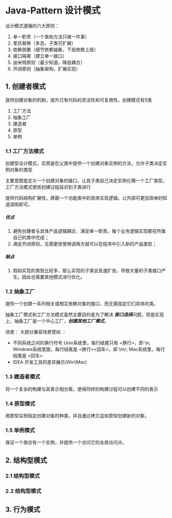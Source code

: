 # Java-Pattern 设计模式
设计模式遵循的六大原则：

1. 单一职责（一个类和方法只做一件事）
2. 里氏替换（多态，子类可扩展）
3. 依赖倒置（细节依赖抽象，下层依赖上层）
4. 接口隔离（建立单一接口）
5. 迪米特原则（最少知道，降低耦合）
6. 开闭原则（抽象架构，扩展实现）


## 1. 创建者模式

提供创建对象的机制，提升已有代码的灵活性和可复用性。创建模式有5类

1. 工厂方法
2. 抽象工厂
3. 建造者
4. 原型
5. 单例

### 1.1 工厂方法模式

创建型设计模式，实质是在父类中提供一个创建对象实例的方法，允许子类决定实例对象的类型

主要意图是定义一个创建对象的接口，让其子类自己决定实例化哪一个工厂类型，工厂方法模式使其创建过程延迟到子类进行

提供代码结构扩展性，屏蔽一个功能类中的具体实现逻辑。让外部可更加简单的知道调用即可。

##### 优点
 1. 避免创建者与具体产品逻辑耦合、满足单一职责。每个业务逻辑实现都在所属自己的类中完成；
 2. 满足开闭原则，无需更改使用调用方就可以在程序中引入新的产品类型；

##### 缺点
 1. 假如实现的类型比较多，那么实现的子类会急速扩张，导致大量的子类接口产生。因此也需要其他模式进行优化。


### 1.2 抽象工厂

提供一个创建一系列相关或相互依赖对象的接口，而无需指定它们具体的类。

抽象工厂模式和工厂方法模式虽然主要目的是为了解决 ***接口选择***问题，但是实现上，抽象工厂是一个中心工厂，***创建其他工厂模式***。

场景：
大部分兼容场景譬如 ： 
* 不同系统之间的换行符号  Unix系统⾥，每⾏结尾只有 <换⾏>，即 \n; Windows系统⾥⾯，每⾏结尾是 <换⾏><回⻋>，即 \n\r; Mac系统⾥，每⾏结尾是 <回⻋>
* IDEA 开发⼯具的差异展示(Win\Mac)




### 1.3 建造者模式

将一个复杂的构建与其表示相分离，使得同样的构建过程可以创建不同的表示

### 1.4 原型模式

用原型实例指定创建对象的种类，并且通过拷贝这些原型创建新的对象。

### 1.5 单例模式

保证一个类仅有一个实例，并提供一个访问它的全局访问点。

## 2. 结构型模式



### 2.1 结构型模式

### 2.2 结构型模式

## 3. 行为模式
